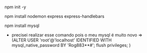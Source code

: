 npm init -y

npm install nodemon express express-handlebars

npm install mysql

* precisei realizar esse comando pois o meu mysql é muito novo => 
(ALTER USER 'root'@'localhost' IDENTIFIED WITH mysql_native_password BY 'Rog883**#';
flush privileges; )